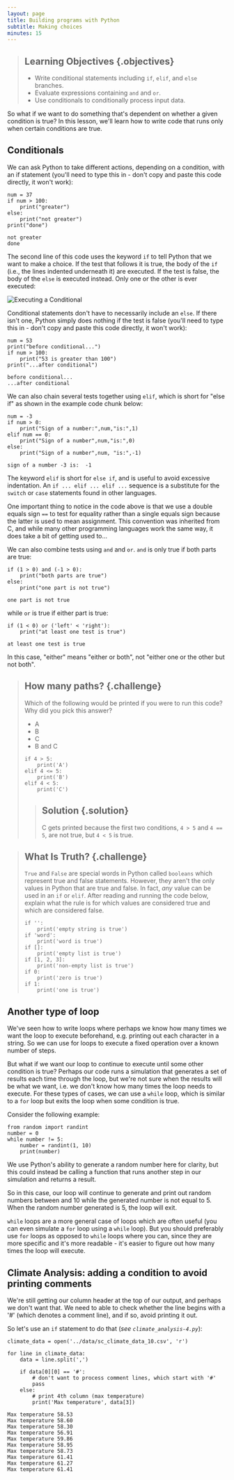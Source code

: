 ```yaml
---
layout: page
title: Building programs with Python
subtitle: Making choices
minutes: 15
---
```

> ## Learning Objectives {.objectives}
>
> *   Write conditional statements including `if`, `elif`, and `else` branches.
> *   Evaluate expressions containing `and` and `or`.
> *   Use conditionals to conditionally process input data.

So what if we want to do something that's dependent on whether a given condition is true? In this lesson, we'll learn how to write code that runs only when certain conditions are true.

## Conditionals

We can ask Python to take different actions, depending on a condition, with an if statement
(you'll need to type this in - don't copy and paste this code directly, it won't work):

~~~ {.python}
num = 37
if num > 100:
    print("greater")
else:
    print("not greater")
print("done")
~~~
~~~ {.output}
not greater
done
~~~

The second line of this code uses the keyword `if` to tell Python that we want to make a choice.
If the test that follows it is true,
the body of the `if`
(i.e., the lines indented underneath it) are executed.
If the test is false,
the body of the `else` is executed instead.
Only one or the other is ever executed:

![Executing a Conditional](../fig/python-flowchart-conditional.svg)

Conditional statements don't have to necessarily include an `else`.
If there isn't one,
Python simply does nothing if the test is false
(you'll need to type this in - don't copy and paste this code directly, it won't work):

~~~ {.python}
num = 53
print("before conditional...")
if num > 100:
    print("53 is greater than 100")
print("...after conditional")
~~~
~~~ {.output}
before conditional...
...after conditional
~~~

We can also chain several tests together using `elif`,
which is short for "else if" as shown in the example code chunk below:

~~~ {.python}
num = -3
if num > 0:
    print("Sign of a number:",num,"is:",1)
elif num == 0:
    print("Sign of a number",num,"is:",0)
else:
    print("Sign of a number",num, "is:",-1)
~~~
~~~ {.output}
sign of a number -3 is:  -1
~~~

The keyword `elif` is short for `else if`, and is useful to avoid excessive indentation. An
`if ... elif ... elif ...` sequence is a substitute for the `switch` or `case` statements
found in other languages.

One important thing to notice in the code above is that we use a double equals sign `==` to test for equality
rather than a single equals sign
because the latter is used to mean assignment.
This convention was inherited from C,
and while many other programming languages work the same way,
it does take a bit of getting used to...

We can also combine tests using `and` and `or`.
`and` is only true if both parts are true:

~~~ {.python}
if (1 > 0) and (-1 > 0):
    print("both parts are true")
else:
    print("one part is not true")
~~~
~~~ {.output}
one part is not true
~~~

while `or` is true if either part is true:

~~~ {.python}
if (1 < 0) or ('left' < 'right'):
    print("at least one test is true")
~~~
~~~ {.output}
at least one test is true
~~~

In this case,
"either" means "either or both", not "either one or the other but not both".

> ## How many paths? {.challenge}
>
> Which of the following would be printed if you were to run this code? Why did you pick this answer?
>
> * A
> * B
> * C
> * B and C
>
> ~~~ {.python}
> if 4 > 5:
>     print('A')
> elif 4 <= 5:
>     print('B')
> elif 4 < 5:
>     print('C')
> ~~~
>
> > ## Solution {.solution}
> > C gets printed because the first two conditions, `4 > 5` and `4 == 5`, are not true,
> > but `4 < 5` is true.

> ## What Is Truth? {.challenge}
>
> `True` and `False` are special words in Python called `booleans`
> which represent true and false statements.
> However, they aren't the only values in Python that are true and false.
> In fact, *any* value can be used in an `if` or `elif`.
> After reading and running the code below,
> explain what the rule is for which values are considered true and which are considered false.
>
> ~~~ {.python}
> if '':
>     print('empty string is true')
> if 'word':
>     print('word is true')
> if []:
>     print('empty list is true')
> if [1, 2, 3]:
>     print('non-empty list is true')
> if 0:
>     print('zero is true')
> if 1:
>     print('one is true')
> ~~~
>

## Another type of loop

We've seen how to write loops where perhaps we know how many times we want the loop to
execute beforehand, e.g. printing out each character in a string. So we can use
for loops to execute a fixed operation over a known number of steps.

But what if we want our loop to continue to execute until some other condition is true?
Perhaps our code runs a simulation that generates a set of results each time through
the loop, but we're not sure when the results will be what we want, i.e. we don't
know how many times the loop needs to execute. For these types of cases, we can use a
`while` loop, which is similar to a `for` loop but exits the loop when some condition is
true.

Consider the following example:

~~~ {.python}
from random import randint
number = 0
while number != 5:
    number = randint(1, 10)
    print(number)
~~~

We use Python's ability to generate a random number here for clarity, but this could
instead be calling a function that runs another step in our simulation and returns a
result.

So in this case, our loop will continue to generate and print out random numbers between
and 10 while the generated number is not equal to 5. When the random number generated is
5, the loop will exit.

`while` loops are a more general case of loops which are often useful (you can even
simulate a `for` loop using a `while` loop). But you should preferably use `for` loops
as opposed to `while` loops where you can, since they are more specific and it's more
readable - it's easier to figure out how many times the loop will execute.


## Climate Analysis: adding a condition to avoid printing comments

We're still getting our column header at the top of our output, and perhaps
we don't want that. We need to able to check whether the line begins with
a '#' (which denotes a comment line), and if so, avoid printing it out.

So let's use an `if` statement to do that (*see `climate_analysis-4.py`*):

~~~ {.python}
climate_data = open('../data/sc_climate_data_10.csv', 'r')

for line in climate_data:
    data = line.split(',')

    if data[0][0] == '#':
        # don't want to process comment lines, which start with '#'
        pass
    else:
        # print 4th column (max temperature)
        print('Max temperature', data[3])
~~~

~~~
Max temperature 58.53
Max temperature 58.60
Max temperature 58.30
Max temperature 56.91
Max temperature 59.86
Max temperature 58.95
Max temperature 58.73
Max temperature 61.41
Max temperature 61.27
Max temperature 61.41
~~~
